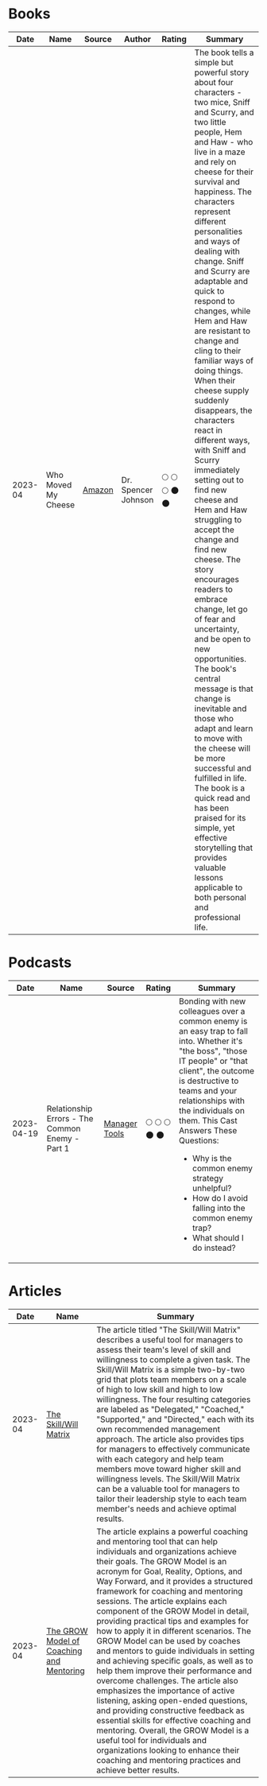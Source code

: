 # Books
| Date | Name | Source | Author | Rating | Summary |
| ---- | ---- | ------ | ------ | ------ | ------- |
| 2023-04 | Who Moved My Cheese | [Amazon](https://www.amazon.com/Who-Moved-My-Cheese-Mazing-ebook/dp/B004CR6AM4) | Dr. Spencer Johnson | :full_moon: :full_moon: :full_moon: :new_moon: :new_moon: | The book tells a simple but powerful story about four characters - two mice, Sniff and Scurry, and two little people, Hem and Haw - who live in a maze and rely on cheese for their survival and happiness. The characters represent different personalities and ways of dealing with change. Sniff and Scurry are adaptable and quick to respond to changes, while Hem and Haw are resistant to change and cling to their familiar ways of doing things. When their cheese supply suddenly disappears, the characters react in different ways, with Sniff and Scurry immediately setting out to find new cheese and Hem and Haw struggling to accept the change and find new cheese. The story encourages readers to embrace change, let go of fear and uncertainty, and be open to new opportunities. The book's central message is that change is inevitable and those who adapt and learn to move with the cheese will be more successful and fulfilled in life. The book is a quick read and has been praised for its simple, yet effective storytelling that provides valuable lessons applicable to both personal and professional life. |

# Podcasts
| Date | Name | Source | Rating | Summary |
| ---- | ---- | ------ | ------ | ------- |
| 2023-04-19 | Relationship Errors - The Common Enemy - Part 1 | [Manager Tools](https://www.manager-tools.com/2023/04/relationship-errors-common-enemy-part-1) | :full_moon: :full_moon: :full_moon: :new_moon: :new_moon: | Bonding with new colleagues over a common enemy is an easy trap to fall into. Whether it's "the boss", "those IT people" or "that client", the outcome is destructive to teams and your relationships with the individuals on them. This Cast Answers These Questions: <ul><li>Why is the common enemy strategy unhelpful?</li><li>How do I avoid falling into the common enemy trap?</li><li>What should I do instead?</li> |

# Articles
| Date | Name | Summary |
| ---- | ---- | ------- |
| 2023-04 | [The Skill/Will Matrix](https://www.mindtools.com/a4uva7f/the-skillwill-matrix) |The article titled "The Skill/Will Matrix" describes a useful tool for managers to assess their team's level of skill and willingness to complete a given task. The Skill/Will Matrix is a simple two-by-two grid that plots team members on a scale of high to low skill and high to low willingness. The four resulting categories are labeled as "Delegated," "Coached," "Supported," and "Directed," each with its own recommended management approach. The article also provides tips for managers to effectively communicate with each category and help team members move toward higher skill and willingness levels. The Skill/Will Matrix can be a valuable tool for managers to tailor their leadership style to each team member's needs and achieve optimal results. |
| 2023-04 | [The GROW Model of Coaching and Mentoring](https://www.mindtools.com/an0fzpz/the-grow-model-of-coaching-and-mentoring) | The article explains a powerful coaching and mentoring tool that can help individuals and organizations achieve their goals. The GROW Model is an acronym for Goal, Reality, Options, and Way Forward, and it provides a structured framework for coaching and mentoring sessions. The article explains each component of the GROW Model in detail, providing practical tips and examples for how to apply it in different scenarios. The GROW Model can be used by coaches and mentors to guide individuals in setting and achieving specific goals, as well as to help them improve their performance and overcome challenges. The article also emphasizes the importance of active listening, asking open-ended questions, and providing constructive feedback as essential skills for effective coaching and mentoring. Overall, the GROW Model is a useful tool for individuals and organizations looking to enhance their coaching and mentoring practices and achieve better results. | 
